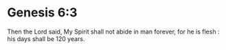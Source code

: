 # Genesis 6:3

Then the Lord said, My Spirit shall not abide in man forever, for he is flesh : his days shall be 120 years.
